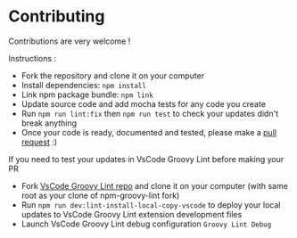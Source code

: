 <!-- markdownlint-disable MD013 MD033 MD034 -->
# Contributing

Contributions are very welcome !

Instructions :

- Fork the repository and clone it on your computer
- Install dependencies: `npm install`
- Link npm package bundle: `npm link`
- Update source code and add mocha tests for any code you create
- Run `npm run lint:fix` then `npm run test` to check your updates didn't break anything
- Once your code is ready, documented and tested, please make a [pull request](https://github.com/nvuillam/npm-groovy-lint/pulls) :)

If you need to test your updates in VsCode Groovy Lint before making your PR

- Fork [VsCode Groovy Lint repo](https://github.com/nvuillam/vscode-groovy-lint) and clone it on your computer (with same root as your clone of npm-groovy-lint fork)
- Run `npm run dev:lint-install-local-copy-vscode` to deploy your local updates to VsCode Groovy Lint extension development files
- Launch VsCode Groovy Lint debug configuration `Groovy Lint Debug`
